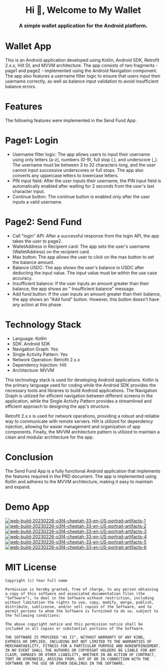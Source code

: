 <h1 align="center">Hi 👋, Welcome to My Wallet</h1>
<h3 align="center">A simple wallet application for the Android platform.</h3>

# Wallet App

This is an Android application developed using Kotlin, Android SDK, Retrofit 2.x.x, Hilt DI, and
MVVM architecture. The app consists of two fragments - page1 and page2 - implemented using the
Android Navigation component. The app also features a username filter logic to ensure that users
input their username correctly, as well as balance input validation to avoid insufficient balance
errors.

# Features

The following features were implemented in the Send Fund App:

# Page1: Login

- Username filter logic: The app allows users to input their username using only letters (a-z),
  numbers (0-9), full stop (.), and underscore (_). The username must be between 3 to 32 characters
  long, and the user cannot input successive underscores or full stops. The app also converts any
  uppercase letters to lowercase letters.
- PIN input field: After the user inputs their username, the PIN input field is automatically
  enabled
  after waiting for 2 seconds from the user's last character input.
- Continue button: The continue button is enabled only after the user inputs a valid username.

# Page2: Send Fund

- Call "login" API: After a successful response from the login API, the app takes the user to page2.
- WalletAddress in Recipient card: The app sets the user's username (WalletAddress) on the recipient
  card.
- Max button: The app allows the user to click on the max button to set the balance amount.
- Balance USDC: The app shows the user's balance in USDC after deducting the input value. The input
  value must be within the use case accuracy.
- Insufficient balance: If the user inputs an amount greater than their balance, the app shows an "
  Insufficient balance" message.
- Add fund button: If the user inputs an amount greater than their balance, the app shows an "Add
  fund" button. However, this button doesn't have any action at this phase.

# Technology Stack

- Language: Kotlin
- SDK: Android SDK
- Navigation Graph: Yes
- Single Activity Pattern: Yes
- Network Operation: Retrofit 2.x.x
- Dependency Injection: Hilt
- Architecture: MVVM

This technology stack is used for developing Android applications. Kotlin is the primary language
used for coding while the Android SDK provides the necessary tools and libraries to build Android
applications. The Navigation Graph is utilized for efficient navigation between different screens in
the application, while the Single Activity Pattern provides a streamlined and efficient approach to
designing the app's structure.

Retrofit 2.x.x is used for network operations, providing a robust and reliable way to communicate
with remote servers. Hilt is utilized for dependency injection, allowing for easier management and
organization of app components. Finally, the MVVM architecture pattern is utilized to maintain a
clean and modular architecture for the app.

# Conclusion

The Send Fund App is a fully functional Android application that implements the features required in
the PRD document. The app is implemented using Kotlin and adheres to the MVVM architecture, making
it easy to maintain and expand.

# Demo App

<a href="https://postimg.cc/Lqbx994k" target="_blank"><img src="https://i.postimg.cc/d1qp93zf/web-build-20230226-o3f4-cheetah-33-en-US-portrait-artifacts-1.png" alt="web-build-20230226-o3f4-cheetah-33-en-US-portrait-artifacts-1"/></a> <a href="https://postimg.cc/jwnZCpCp" target="_blank"><img src="https://i.postimg.cc/ydv5pBK8/web-build-20230226-o3f4-cheetah-33-en-US-portrait-artifacts-2.png" alt="web-build-20230226-o3f4-cheetah-33-en-US-portrait-artifacts-2"/></a> <a href="https://postimg.cc/m1xV9mHt" target="_blank"><img src="https://i.postimg.cc/7hhRpcPM/web-build-20230226-o3f4-cheetah-33-en-US-portrait-artifacts-3.png" alt="web-build-20230226-o3f4-cheetah-33-en-US-portrait-artifacts-3"/></a> <a href="https://postimg.cc/y3Fjy0mn" target="_blank"><img src="https://i.postimg.cc/qqFF0Lzf/web-build-20230226-o3f4-cheetah-33-en-US-portrait-artifacts-4.png" alt="web-build-20230226-o3f4-cheetah-33-en-US-portrait-artifacts-4"/></a> <a href="https://postimg.cc/vcs3HSyK" target="_blank"><img src="https://i.postimg.cc/4NKMPrSX/web-build-20230226-o3f4-cheetah-33-en-US-portrait-artifacts-5.png" alt="web-build-20230226-o3f4-cheetah-33-en-US-portrait-artifacts-5"/></a> <a href="https://postimg.cc/PNZSHngZ" target="_blank"><img src="https://i.postimg.cc/SQ13WyVZ/web-build-20230226-o3f4-cheetah-33-en-US-portrait-artifacts-6.png" alt="web-build-20230226-o3f4-cheetah-33-en-US-portrait-artifacts-6"/></a> 

# MIT License

```
Copyright (c) Year Full name

Permission is hereby granted, free of charge, to any person obtaining a copy of this software and associated documentation files (the "Software"), to deal in the Software without restriction, including without limitation the rights to use, copy, modify, merge, publish, distribute, sublicense, and/or sell copies of the Software, and to permit persons to whom the Software is furnished to do so, subject to the following conditions:

The above copyright notice and this permission notice shall be included in all copies or substantial portions of the Software.

THE SOFTWARE IS PROVIDED "AS IS", WITHOUT WARRANTY OF ANY KIND, EXPRESS OR IMPLIED, INCLUDING BUT NOT LIMITED TO THE WARRANTIES OF MERCHANTABILITY, FITNESS FOR A PARTICULAR PURPOSE AND NONINFRINGEMENT. IN NO EVENT SHALL THE AUTHORS OR COPYRIGHT HOLDERS BE LIABLE FOR ANY CLAIM, DAMAGES OR OTHER LIABILITY, WHETHER IN AN ACTION OF CONTRACT, TORT OR OTHERWISE, ARISING FROM, OUT OF OR IN CONNECTION WITH THE SOFTWARE OR THE USE OR OTHER DEALINGS IN THE SOFTWARE.
```

